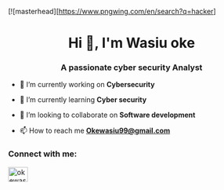 [![masterhead][https://www.pngwing.com/en/search?q=hacker]
<h1 align="center">Hi 👋, I'm Wasiu oke</h1>
<h3 align="center">A passionate cyber security Analyst</h3>

- 🔭 I’m currently working on **Cybersecurity**

- 🌱 I’m currently learning **Cyber security**

- 👯 I’m looking to collaborate on **Software development**

- 📫 How to reach me **Okewasiu99@gmail.com**

<h3 align="left">Connect with me:</h3>
<p align="left">
<a href="https://twitter.com/okewasiubanky" target="blank"><img align="center" src="https://raw.githubusercontent.com/rahuldkjain/github-profile-readme-generator/master/src/images/icons/Social/twitter.svg" alt="okewasiubanky" height="30" width="40" /></a>
</p>
